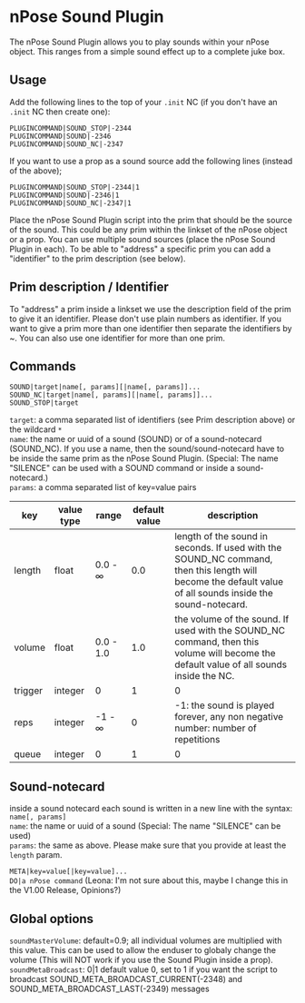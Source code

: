 # nPose Sound Plugin
The nPose Sound Plugin allows you to play sounds within your nPose object. This ranges from a simple sound effect up to a complete juke box.

## Usage
Add the following lines to the top of your `.init` NC (if you don't have an `.init` NC then create one):
```
PLUGINCOMMAND|SOUND_STOP|-2344
PLUGINCOMMAND|SOUND|-2346
PLUGINCOMMAND|SOUND_NC|-2347
```
If you want to use a prop as a sound source add the following lines (instead of the above);
```
PLUGINCOMMAND|SOUND_STOP|-2344|1
PLUGINCOMMAND|SOUND|-2346|1
PLUGINCOMMAND|SOUND_NC|-2347|1
```
Place the nPose Sound Plugin script into the prim that should be the source of the sound. This could be any prim within the linkset of the nPose object or a prop. You can use multiple sound sources (place the nPose Sound Plugin in each). To be able to "address" a specific prim you can add a "identifier" to the prim description (see below).

## Prim description / Identifier
To "address" a prim inside a linkset we use the description field of the prim to give it an identifier. Please don't use plain numbers as identifier. If you want to give a prim more than one identifier then separate the identifiers by ~. You can also use one identifier for more than one prim.

## Commands
```
SOUND|target|name[, params][|name[, params]]...
SOUND_NC|target|name[, params][|name[, params]]...
SOUND_STOP|target
```
`target`: a comma separated list of identifiers (see Prim description above) or the wildcard `*`  
`name`: the name or uuid of a sound (SOUND) or of a sound-notecard (SOUND_NC). If you use a name, then the sound/sound-notecard have to be inside the same prim as the nPose Sound Plugin. (Special: The name "SILENCE" can be used with a SOUND command or inside a sound-notecard.)  
`params`: a comma separated list of key=value pairs

| key     | value type | range     | default value | description |
| ------- | ---------- | --------- | ------------- | ----------- |
| length  | float      | 0.0 - ∞   | 0.0           | length of the sound in seconds. If used with the SOUND_NC command, then this length will become the default value of all sounds inside the sound-notecard.
| volume  | float      | 0.0 - 1.0 | 1.0           | the volume of the sound. If used with the SOUND_NC command, then this volume will become the default value of all sounds inside the NC.
| trigger | integer    | 0|1       | 0             | 0: the nPose Sound Plugin plays an attached sound (the sound moves with the prim), 1: the nPose Sound Plugin plays an unattached sound (the sound does not move with the prim)
| reps    | integer    | -1 - ∞    | 0             | -1: the sound is played forever, any non negative number: number of repetitions
| queue   | integer    | 0|1       | 0             | 0: the sound is played immediantly (a current sound will be stopped), 1: the sound is played after the current queued sounds.

## Sound-notecard
inside a sound notecard each sound is written in a new line with the syntax:  
`name[, params]`  
`name`: the name or uuid of a sound (Special: The name "SILENCE" can be used)  
`params`: the same as above. Please make sure that you provide at least the `length` param.

`META|key=value[|key=value]...`  
`DO|a nPose command` (Leona: I'm not sure about this, maybe I change this in the V1.00 Release, Opinions?)

## Global options
`soundMasterVolume`: default=0.9; all individual volumes are multiplied with this value. This can be used to allow the enduser to globaly change the volume (This will NOT work if you use the Sound Plugin inside a prop).  
`soundMetaBroadcast`: 0|1 default value 0, set to 1 if you want the script to broadcast SOUND_META_BROADCAST_CURRENT(-2348) and SOUND_META_BROADCAST_LAST(-2349) messages